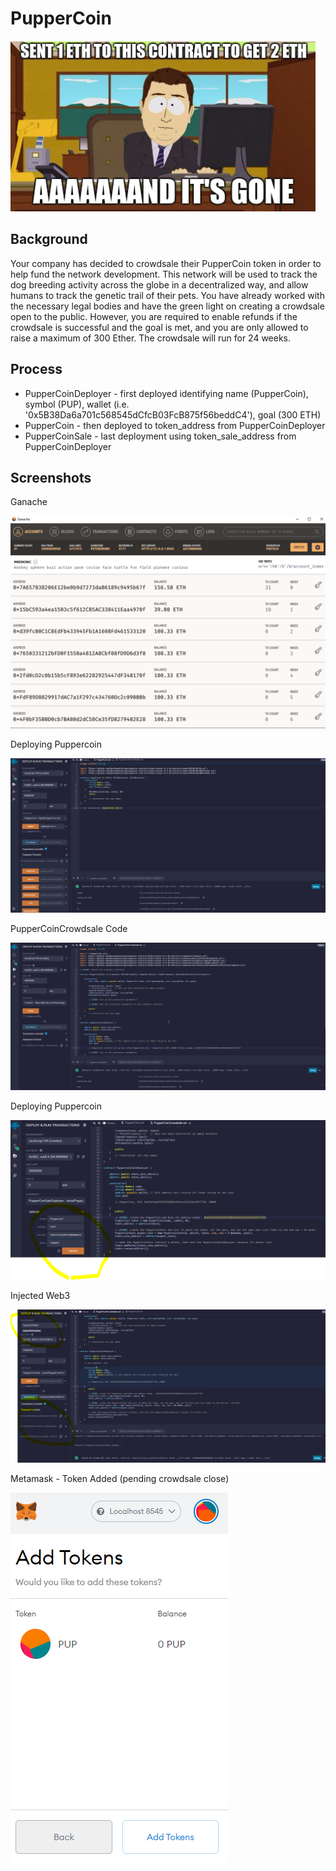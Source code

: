 # PupperCoin

![image](Screenshots/eth_gone.png)

## Background
Your company has decided to crowdsale their PupperCoin token in order to help fund the network development.
This network will be used to track the dog breeding activity across the globe in a decentralized way, and allow humans to track the genetic trail of their pets. You have already worked with the necessary legal bodies and have the green light on creating a crowdsale open to the public. However, you are required to enable refunds if the crowdsale is successful and the goal is met, and you are only allowed to raise a maximum of 300 Ether. The crowdsale will run for 24 weeks.

## Process
- PupperCoinDeployer - first deployed identifying name (PupperCoin), symbol (PUP), wallet (i.e. '0x5B38Da6a701c568545dCfcB03FcB875f56beddC4'), goal (300 ETH)
- PupperCoin - then deployed to token_address from PupperCoinDeployer
- PupperCoinSale - last deployment using token_sale_address from PupperCoinDeployer


## Screenshots

Ganache

![image](Screenshots/current_ganache.PNG)

Deploying Puppercoin

![image](Screenshots/deploy_puppercoin.PNG)

PupperCoinCrowdsale Code

![image](Screenshots/crowdsale_code.gif)

Deploying Puppercoin

![image](Screenshots/set_up_deploy.PNG)

Injected Web3

![image](Screenshots/connected.PNG)

Metamask - Token Added (pending crowdsale close)

![image](Screenshots/token_metamask.PNG)

